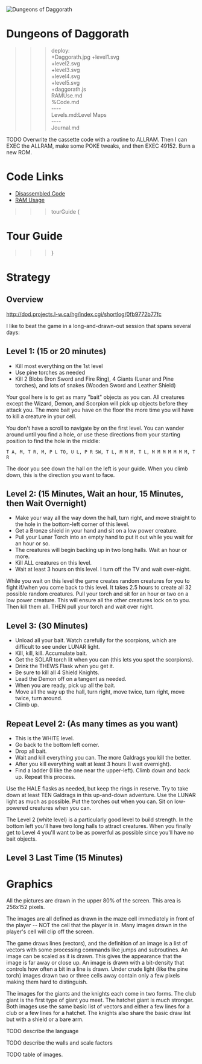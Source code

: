 ![Dungeons of Daggorath](Daggorath.jpg)

# Dungeons of Daggorath

>>> deploy:<br>
>>>   +Daggorath.jpg
>>>   +level1.svg<br>
>>>   +level2.svg<br>
>>>   +level3.svg<br>
>>>   +level4.svg<br>
>>>   +level5.svg<br>
>>>   +daggorath.js<br>
>>>   RAMUse.md<br>
>>>   %Code.md<br>
>>>   ----<br>
>>>   Levels.md:Level Maps<br>
>>>   ----<br>
>>>   Journal.md<br>

TODO Overwrite the cassette code with a routine to ALLRAM. Then I can EXEC the ALLRAM, make
some POKE tweaks, and then EXEC 49152. Burn a new ROM.

# Code Links

* [Disassembled Code](Code.html)
* [RAM Usage](RAMUse.html)

>>> tourGuide {

# Tour Guide

>>> }

# Strategy

## Overview

http://dod.projects.l-w.ca/hg/index.cgi/shortlog/0fb9772b77fc

I like to beat the game in a long-and-drawn-out session that spans several days:

## Level 1: (15 or 20 minutes) 
* Kill most everything on the 1st level
* Use pine torches as needed
* Kill 2 Blobs (Iron Sword and Fire Ring), 4 Giants (Lunar and Pine torches), and lots of snakes (Wooden Sword and Leather Shield)

Your goal here is to get as many "bait" objects as you can. All creatures except the Wizard, Demon, and Scorpion will pick up
objects before they attack you. The more bait you have on the floor the more time you will have to kill a creature in your cell.

You don't have a scroll to navigate by on the first level. You can wander around until you find a hole,
or use these directions from your starting position to find the hole in the middle:

```
T A, M, T R, M, P L TO, U L, P R SW, T L, M M M, T L, M M M M M M M, T R
```

The door you see down the hall on the left is your guide. When you climb down, this is the direction you want to face.

## Level 2: (15 Minutes, Wait an hour, 15 Minutes, then Wait Overnight)
* Make your way all the way down the hall, turn right, and move straight to the hole in the bottom-left corner of this level.
* Get a Bronze shield in your hand and sit on a low power creature.
* Pull your Lunar Torch into an empty hand to put it out while you wait for an hour or so.
* The creatures will begin backing up in two long halls. Wait an hour or more.
* Kill ALL creatures on this level.
* Wait at least 3 hours on this level. I turn off the TV and wait over-night.

While you wait on this level the game creates random creatures for you to fight if/when you come back to this level. 
It takes 2.5 hours to create all 32 possible random creatures. Pull your torch and sit for an hour or two on a low
power creature. This will ensure all the other creatures lock on to you. Then kill them all. THEN pull your torch
and wait over night.

## Level 3: (30 Minutes)
* Unload all your bait. Watch carefully for the scorpions, which are difficult to see under LUNAR light.
* Kill, kill, kill. Accumulate bait.
* Get the SOLAR torch lit when you can (this lets you spot the scorpions).
* Drink the THEWS Flask when you get it.
* Be sure to kill all 4 Shield Knights.
* Lead the Demon off on a tangent as needed.
* When you are ready, pick up all the bait.
* Move all the way up the hall, turn right, move twice, turn right, move twice, turn around.
* Climb up.

## Repeat Level 2: (As many times as you want)
* This is the WHITE level.
* Go back to the bottom left corner.
* Drop all bait.
* Wait and kill everything you can. The more Galdrags you kill the better.
* After you kill everything wait at least 3 hours (I wait overnight).
* Find a ladder (I like the one near the upper-left). Climb down and back up. Repeat this process.

Use the HALE flasks as needed, but keep the rings in reserve. Try to take down at least TEN Galdrags 
in this up-and-down adventure. Use the LUNAR light as much as possible. Put the torches out when you 
can. Sit on low-powered creatures when you can.

The Level 2 (white level) is a particularly good level to build strength. In the bottom left you'll have
two long halls to attract creatures. When you finally get to Level 4 you'll want to be as powerful as 
possible since you'll have no bait objects.

## Level 3 Last Time (15 Minutes)

# Graphics

All the pictures are drawn in the upper 80% of the screen. This area is 256x152 pixels.

The images are all defined as drawn in the maze cell immediately in front of the player -- NOT the cell that the player is in. 
Many images drawn in the player's cell will clip off the screen.

The game draws lines (vectors), and the definition of an image is a list of vectors with some processing commands like 
jumps and subroutines. An image can be scaled as it is drawn. This gives the appearance that the image is far away or close up.
 An image is drawn with a bit-density that controls how often a bit in a line is drawn. Under crude light (like the pine torch) 
 images drawn two or three cells away contain only a few pixels making them hard to distinguish. 

The images for the giants and the knights each come in two forms. The club giant is the first type of giant you meet. 
The hatchet giant is much stronger. Both images use the same basic list of vectors and either a few lines for a club 
or a few lines for a hatchet. The knights also share the basic draw list but with a shield or a bare arm.

TODO describe the language

TODO describe the walls and scale factors

TODO table of images.


